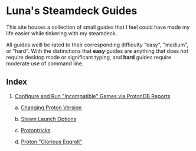 # Luna's Steamdeck Guides

This site houses a collection of small guides that I feel could have made my life easier while tinkering with my steamdeck.

All guides weill be rated to their corresponding difficulty "easy", "medium", or "hard". With the distinctions that **easy** guides are anything that does _not_ require desktop mode or significant typing, and **hard** guides require moderate use of command line.

## Index

1. [Configure and Run "Incompatible" Games via ProtonDB Reports](./incompatible_games/index.md)

    a. [Changing Proton Version](./incompatible_games/proton_version.md)

    b. [Steam Launch Options](./incompatible_games/launch_options.md)

    c. [Protontricks](./incompatible_games/protontricks.md)

    d. [Proton "Glorious Eggroll"](./incompatible_games/glorious_eggroll.md)
